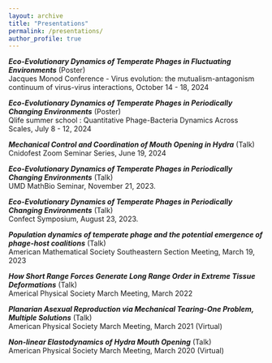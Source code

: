 ```yaml
---
layout: archive
title: "Presentations"
permalink: /presentations/
author_profile: true
---
```


***Eco-Evolutionary Dynamics of Temperate Phages in Fluctuating Environments*** (Poster)\
Jacques Monod Conference - Virus evolution: the mutualism-antagonism continuum of virus-virus interactions, October 14 - 18, 2024

***Eco-Evolutionary Dynamics of Temperate Phages in Periodically Changing Environments*** (Poster)\
Qlife summer school : Quantitative Phage-Bacteria Dynamics Across Scales, July 8 - 12, 2024

***Mechanical Control and Coordination of Mouth Opening in Hydra*** (Talk)\
Cnidofest Zoom Seminar Series, June 19, 2024

***Eco-Evolutionary Dynamics of Temperate Phages in Periodically Changing Environments*** (Talk)\
UMD MathBio Seminar, November 21, 2023.

***Eco-Evolutionary Dynamics of Temperate Phages in Periodically Changing Environments*** (Talk)\
Confect Symposium, August 23, 2023.

***Population dynamics of temperate phage and the potential emergence of phage-host coalitions*** (Talk)\
American Mathematical Society Southeastern Section Meeting, March 19, 2023

***How Short Range Forces Generate Long Range Order in Extreme Tissue Deformations*** (Talk)\
Americal Physical Society March Meeting, March 2022

***Planarian Asexual Reproduction via Mechanical Tearing-One Problem, Multiple Solutions*** (Talk)\
American Physical Society March Meeting, March 2021 (Virtual)

***Non-linear Elastodynamics of Hydra Mouth Opening*** (Talk)\
American Physical Society March Meeting, March 2020 (Virtual)


